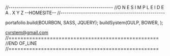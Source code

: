 //---------------------------------------------------
//O N E S I M P L E I D E A . X Y Z --HOMESITE--
//---------------------------------------------------

portafolio.build(BOURBON, SASS, JQUERY);
buildSystem(GULP, BOWER, );



cyrstem@gmail.com
//===================================================
//END OF_LINE
//===================================================
